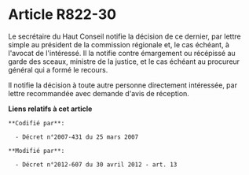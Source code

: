 # Article R822-30

Le secrétaire du Haut Conseil notifie la décision de ce dernier, par lettre simple au président de la commission régionale
et, le cas échéant, à l'avocat de l'intéressé. Il la notifie contre émargement ou récépissé au garde des sceaux, ministre de
la justice, et le cas échéant au procureur général qui a formé le recours.

Il notifie la décision à toute autre personne directement intéressée, par lettre recommandée avec demande d'avis de
réception.

**Liens relatifs à cet article**

	**Codifié par**:

	  - Décret n°2007-431 du 25 mars 2007

	**Modifié par**:

	  - Décret n°2012-607 du 30 avril 2012 - art. 13
